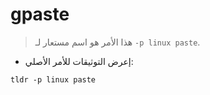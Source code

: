 # gpaste

> هذا الأمر هو اسم مستعار لـ `-p linux paste`.

- إعرض التوثيقات للأمر الأصلي:

`tldr -p linux paste`
